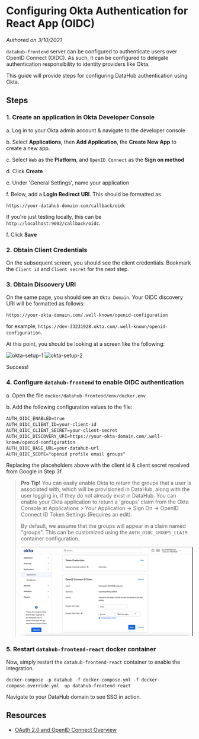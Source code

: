 # Configuring Okta Authentication for React App (OIDC)
*Authored on 3/10/2021*

`datahub-frontend` server can be configured to authenticate users over OpenID Connect (OIDC). As such, it can be configured to
delegate authentication responsibility to identity providers like Okta.

This guide will provide steps for configuring DataHub authentication using Okta.

## Steps

### 1. Create an application in Okta Developer Console

a. Log in to your Okta admin account & navigate to the developer console

b. Select **Applications**, then **Add Application**, the **Create New App** to create a new app.

c. Select `Web` as the **Platform**, and `OpenID Connect` as the **Sign on method**

d. Click **Create**

e. Under 'General Settings', name your application

f. Below, add a **Login Redirect URI**. This should be formatted as

```
https://your-datahub-domain.com/callback/oidc
```

If you're just testing locally, this can be `http://localhost:9002/callback/oidc`. 

f. Click **Save**


### 2. Obtain Client Credentials

On the subsequent screen, you should see the client credentials. Bookmark the `Client id` and `Client secret` for the next step.

### 3. Obtain Discovery URI

On the same page, you should see an `Okta Domain`. Your OIDC discovery URI will be formatted as follows:

```
https://your-okta-domain.com/.well-known/openid-configuration
```

for example, `https://dev-33231928.okta.com/.well-known/openid-configuration`.

At this point, you should be looking at a screen like the following:

![okta-setup-1](img/okta-setup-1.png)
![okta-setup-2](img/okta-setup-2.png)

Success!

### 4. Configure `datahub-frontend` to enable OIDC authentication

a. Open the file `docker/datahub-frontend/env/docker.env`

b. Add the following configuration values to the file:

```
AUTH_OIDC_ENABLED=true
AUTH_OIDC_CLIENT_ID=your-client-id
AUTH_OIDC_CLIENT_SECRET=your-client-secret
AUTH_OIDC_DISCOVERY_URI=https://your-okta-domain.com/.well-known/openid-configuration
AUTH_OIDC_BASE_URL=your-datahub-url
AUTH_OIDC_SCOPE="openid profile email groups"
```

Replacing the placeholders above with the client id & client secret received from Google in Step 3f.

> **Pro Tip!** You can easily enable Okta to return the groups that a user is associated with, which will be provisioned in DataHub, along with the user logging in, 
> if they do not already exist in DataHub. You can enable your Okta application to return a 'groups' claim from the Okta Console at Applications > Your Application -> Sign On -> OpenID Connect ID Token Settings (Requires an edit).
> 
> By default, we assume that the groups will appear in a claim named "groups". This can be customized using the `AUTH_OIDC_GROUPS_CLAIM` container configuration. 
> 
> ![okta-setup-2](img/okta-setup-groups-claim.png)

### 5. Restart `datahub-frontend-react` docker container

Now, simply restart the `datahub-frontend-react` container to enable the integration.

```
docker-compose -p datahub -f docker-compose.yml -f docker-compose.override.yml  up datahub-frontend-react
```

Navigate to your DataHub domain to see SSO in action.

## Resources
- [OAuth 2.0 and OpenID Connect Overview](https://developer.okta.com/docs/concepts/oauth-openid/)